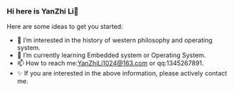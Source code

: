 ### Hi here is YanZhi Li👋
Here are some ideas to get you started:

- 🔭 I’m interested in the history of western philosophy and operating system.
- 🌱 I’m currently learning Embedded system or Operating System.
- 📫 How to reach me:YanZhiLi1024@163.com or qq:1345267891.
- ✨ If you are interested in the above information, please actively contact me.
